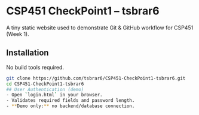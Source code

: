 # CSP451 CheckPoint1 – tsbrar6

A tiny static website used to demonstrate Git & GitHub workflow for CSP451 (Week 1).

## Installation
No build tools required.
```bash
git clone https://github.com/tsbrar6/CSP451-CheckPoint1-tsbrar6.git
cd CSP451-CheckPoint1-tsbrar6
## User Authentication (demo)
- Open `login.html` in your browser.
- Validates required fields and password length.
- **Demo only:** no backend/database connection.
